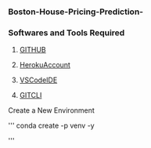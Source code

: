 ### Boston-House-Pricing-Prediction-


### Softwares and Tools Required
1. [GITHUB](https://github.com)

2. [HerokuAccount](https://heroku.com)

3. [VSCodeIDE]( https:code.visualstudio.com/)

4. [GITCLI](https://git-scm.com/book/en/v2/Getting-Started-The-Command-Line)


Create a New Environment 

'''
conda create -p venv  -y

'''
